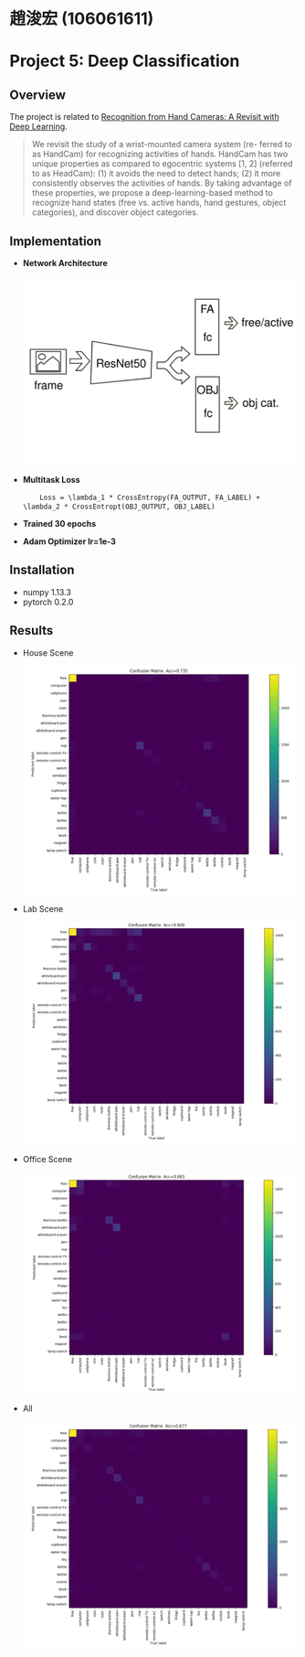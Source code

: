 # 趙浚宏 (106061611)

# Project 5: Deep Classification

## Overview
The project is related to [Recognition from Hand Cameras:
A Revisit with Deep Learning](https://drive.google.com/file/d/0BwCy2boZhfdBM0ZDTV9lZW1rZzg/view). 
> We revisit the study of a wrist-mounted camera system (re-
ferred to as HandCam) for recognizing activities of hands. HandCam has two unique properties as compared to egocentric systems [1, 2] (referred
to as HeadCam): (1) it avoids the need to detect hands; (2) it more
consistently observes the activities of hands. By taking advantage of
these properties, we propose a deep-learning-based method to recognize
hand states (free vs. active hands, hand gestures, object categories), and
discover object categories.


## Implementation

* **Network Architecture**


   ![](architecture.svg)


* **Multitask Loss**

	```
		Loss = \lambda_1 * CrossEntropy(FA_OUTPUT, FA_LABEL) + \lambda_2 * CrossEntropt(OBJ_OUTPUT, OBJ_LABEL)
	```

* **Trained 30 epochs** 

* **Adam Optimizer lr=1e-3**

## Installation

* numpy 1.13.3
* pytorch 0.2.0

## Results

* House Scene

  ![](house_cnf.png)

* Lab Scene

  ![](lab_cnf.png)

* Office Scene

  ![](office_cnf.png)


* All

  ![](all_cnf.png)

